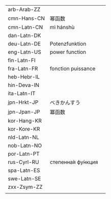 | | | |
|-|-|-|
| arb-Arab-ZZ |  |  |
| cmn-Hans-CN | 幂函数 |  |
| cmn-Latn-CN | mì hánshù |  |
| dan-Latn-DK |  |  |
| deu-Latn-DE | Potenzfunktion |  |
| eng-Latn-US | power function |  |
| fin-Latn-FI |  |  |
| fra-Latn-FR | fonction puissance |  |
| heb-Hebr-IL |  |  |
| hin-Deva-IN |  |  |
| ita-Latn-IT |  |  |
| jpn-Hrkt-JP | べきかんすう |  |
| jpn-Jpan-JP | 冪函数 |  |
| kor-Hang-KR |  |  |
| kor-Kore-KR |  |  |
| nld-Latn-NL |  |  |
| nob-Latn-NO |  |  |
| por-Latn-PT |  |  |
| rus-Cyrl-RU | степенна́я фу́нкция |  |
| spa-Latn-ES |  |  |
| swe-Latn-SE |  |  |
| zxx-Zsym-ZZ |  |  |
|  |  |  |